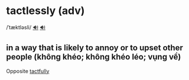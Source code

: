 # tactlessly (adv)

/ˈtæktləsli/ [🔊](https://www.oxfordlearnersdictionaries.com/media/english/uk_pron/t/tac/tactl/tactlessly__gb_1.mp3) [🔊](https://www.oxfordlearnersdictionaries.com/media/english/us_pron/t/tac/tactl/tactlessly__us_1.mp3)

## in a way that is likely to annoy or to upset other people (không khéo; không khéo léo; vụng về)

Opposite [tactfully](tactfully-adv.md#in-a-way-that-is-careful-not-to-say-or-do-anything-that-will-annoy-or-upset-other-people-khéo-khéo-léo-lịch-thiệp)